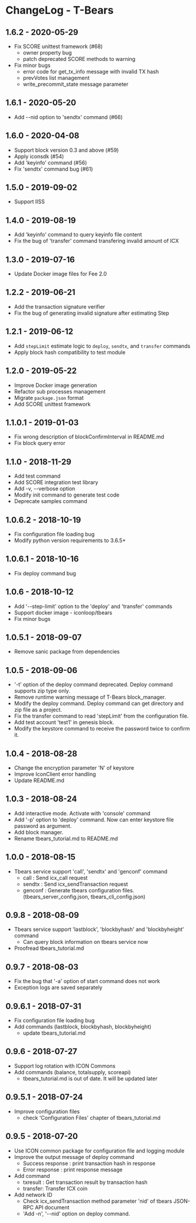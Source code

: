 # ChangeLog - T-Bears

## 1.6.2 - 2020-05-29
* Fix SCORE unittest framework (#68)
    * owner property bug
    * patch deprecated SCORE methods to warning
* Fix minor bugs
    * error code for get_tx_info message with invalid TX hash
    * prevVotes list management
    * write_precommit_state message parameter

## 1.6.1 - 2020-05-20
* Add --nid option to 'sendtx' command (#66)

## 1.6.0 - 2020-04-08
* Support block version 0.3 and above (#59)
* Apply iconsdk (#54)
* Add 'keyinfo' command (#56)
* Fix 'sendtx' command bug (#61)

## 1.5.0 - 2019-09-02
* Support IISS

## 1.4.0 - 2019-08-19
* Add 'keyinfo' command to query keyinfo file content
* Fix the bug of 'transfer' command transfering invalid amount of ICX

## 1.3.0 - 2019-07-16
* Update Docker image files for Fee 2.0

## 1.2.2 - 2019-06-21
* Add the transaction signature verifier
* Fix the bug of generating invalid signature after estimating Step

## 1.2.1 - 2019-06-12
* Add `stepLimit` estimate logic to `deploy`, `sendtx`, and `transfer` commands
* Apply block hash compatibility to test module

## 1.2.0 - 2019-05-22
* Improve Docker image generation
* Refactor sub processes management
* Migrate `package.json` format
* Add SCORE unittest framework

## 1.1.0.1 - 2019-01-03
* Fix wrong description of blockConfirmInterval in README.md
* Fix block query error

## 1.1.0 - 2018-11-29
* Add test command
* Add SCORE integration test library
* Add -v, --verbose option
* Modify init command to generate test code
* Deprecate samples command

## 1.0.6.2 - 2018-10-19
* Fix configuration file loading bug
* Modify python version requirements to 3.6.5+

## 1.0.6.1 - 2018-10-16
* Fix deploy command bug

## 1.0.6 - 2018-10-12
* Add '--step-limit' option to the 'deploy' and 'transfer' commands
* Support docker image - iconloop/tbears
* Fix minor bugs

## 1.0.5.1 - 2018-09-07
* Remove sanic package from dependencies

## 1.0.5 - 2018-09-06
* '-t' option of the deploy command deprecated. Deploy command supports zip type only.
* Remove runtime warning message of T-Bears block_manager.
* Modify the deploy command. Deploy command can get directory and zip file as a project.
* Fix the transfer command to read 'stepLimit' from the configuration file.
* Add test account 'test1' in genesis block.
* Modify the keystore command to receive the password twice to confirm it.

## 1.0.4 - 2018-08-28
* Change the encryption parameter 'N' of keystore
* Improve IconClient error handling
* Update README.md

## 1.0.3 - 2018-08-24
* Add interactive mode. Activate with 'console' command
* Add '-p' option to 'deploy' command. Now can enter keystore file password as argument.
* Add block manager. 
* Rename tbears_tutorial.md to README.md

## 1.0.0 - 2018-08-15
* Tbears service support 'call', 'sendtx' and 'genconf' command
    * call : Send icx_call request
    * sendtx : Send icx_sendTransaction request
    * genconf : Generate tbears configuration files. (tbears_server_config.json, tbears_cli_config.json)

## 0.9.8 - 2018-08-09
* Tbears service support 'lastblock', 'blockbyhash' and 'blockbyheight' command
    * Can query block information on tbears service now
* Proofread tbears_tutorial.md

## 0.9.7 - 2018-08-03
* Fix the bug that '-a' option of start command does not work
* Exception logs are saved separately

## 0.9.6.1 - 2018-07-31

* Fix configuration file loading bug
* Add commands (lastblock, blockbyhash, blockbyheight)
    * update tbears_tutorial.md
   
## 0.9.6 - 2018-07-27

* Support log rotation with ICON Commons
* Add commands (balance, totalsupply, scoreapi)
    * tbears_tutorial.md is out of date. It will be updated later

## 0.9.5.1 - 2018-07-24

* Improve configuration files
    * check 'Configuration Files' chapter of tbears_tutorial.md

## 0.9.5 - 2018-07-20

* Use ICON common package for configuration file and logging module
* Improve the output message of deploy command
    * Success response : print transaction hash in response
    * Error response : print response message
* Add command
    * txresult : Get transaction result by transaction hash
    * transfer: Transfer ICX coin
* Add network ID
    *  Check icx_sendTransaction method parameter 'nid' of tbears JSON-RPC API document
    * 'Add -n', '--nid' option on deploy command.
